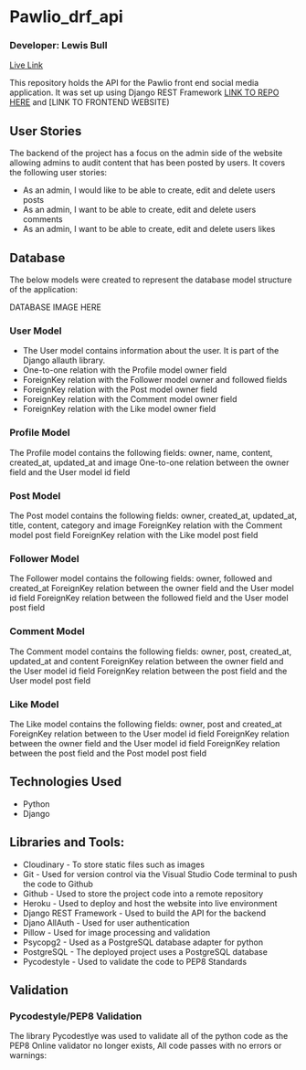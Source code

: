 # Pawlio_drf_api

### Developer: Lewis Bull

[Live Link]()

This repository holds the API for the Pawlio front end social media application. It was set up using Django REST Framework
[LINK TO REPO HERE]() and [LINK TO FRONTEND WEBSITE)

## User Stories

The backend of the project has a focus on the admin side of the website allowing admins to audit content that has been posted by users. It covers the following user stories:

 - As an admin, I would like to be able to create, edit and delete users posts
 - As an admin, I want to be able to create, edit and delete users comments
 - As an admin, I want to be able to create, edit and delete users likes

## Database

The below models were created to represent the database model structure of the application:

DATABASE IMAGE HERE

### User Model

 - The User model contains information about the user. It is part of the Django allauth library.
 - One-to-one relation with the Profile model owner field
 - ForeignKey relation with the Follower model owner and followed fields
 - ForeignKey relation with the Post model owner field
 - ForeignKey relation with the Comment model owner field
 - ForeignKey relation with the Like model owner field

### Profile Model
The Profile model contains the following fields: owner, name, content, created_at, updated_at and image
One-to-one relation between the owner field and the User model id field

### Post Model
The Post model contains the following fields: owner, created_at, updated_at, title, content, category and image
ForeignKey relation with the Comment model post field
ForeignKey relation with the Like model post field

### Follower Model
The Follower model contains the following fields: owner, followed and created_at
ForeignKey relation between the owner field and the User model id field
ForeignKey relation between the followed field and the User model post field

### Comment Model
The Comment model contains the following fields: owner, post, created_at, updated_at and content
ForeignKey relation between the owner field and the User model id field
ForeignKey relation between the post field and the User model post field

### Like Model
The Like model contains the following fields: owner, post and created_at
ForeignKey relation between to the User model id field
ForeignKey relation between the owner field and the User model id field
ForeignKey relation between the post field and the Post model post field

## Technologies Used

 - Python
 - Django

## Libraries and Tools:

- Cloudinary - To store static files such as images
- Git - Used for version control via the Visual Studio Code terminal to push the code to Github
- Github - Used to store the project code into a remote repository
- Heroku - Used to deploy and host the website into live environment
- Django REST Framework - Used to build the API for the backend
- Djano AllAuth - Used for user authentication
- Pillow - Used for image processing and validation
- Psycopg2 - Used as a PostgreSQL database adapter for python
- PostgreSQL - The deployed project uses a PostgreSQL database
- Pycodestyle - Used to validate the code to PEP8 Standards

## Validation

### Pycodestyle/PEP8 Validation

The library Pycodestlye was used to validate all of the python code as the PEP8 Online validator no longer exists, All code passes with no errors or warnings:





